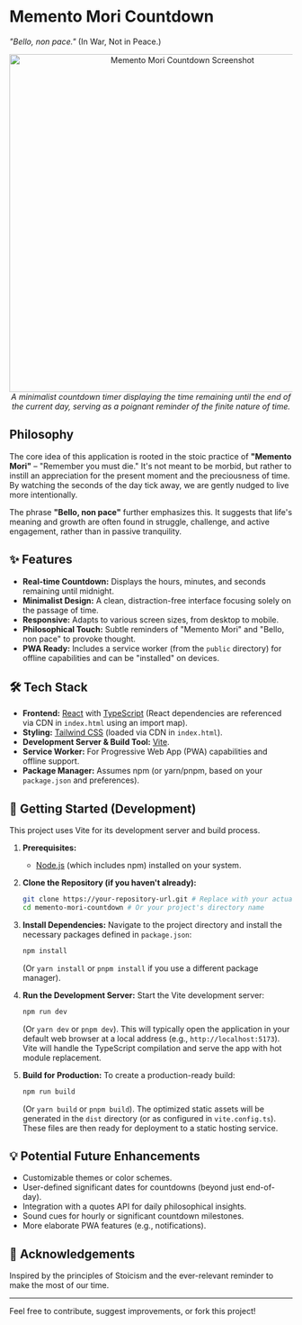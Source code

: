 
# Memento Mori Countdown

*"Bello, non pace."* (In War, Not in Peace.)

<p align="center">
  <img src="https://placehold.co/600x300/000000/FFFFFF/png?text=Memento+Mori+Countdown" alt="Memento Mori Countdown Screenshot" width="600"/>
  <br/>
  <em>A minimalist countdown timer displaying the time remaining until the end of the current day, serving as a poignant reminder of the finite nature of time.</em>
</p>

## Philosophy

The core idea of this application is rooted in the stoic practice of **"Memento Mori"** – "Remember you must die." It's not meant to be morbid, but rather to instill an appreciation for the present moment and the preciousness of time. By watching the seconds of the day tick away, we are gently nudged to live more intentionally.

The phrase **"Bello, non pace"** further emphasizes this. It suggests that life's meaning and growth are often found in struggle, challenge, and active engagement, rather than in passive tranquility.

## ✨ Features

*   **Real-time Countdown:** Displays the hours, minutes, and seconds remaining until midnight.
*   **Minimalist Design:** A clean, distraction-free interface focusing solely on the passage of time.
*   **Responsive:** Adapts to various screen sizes, from desktop to mobile.
*   **Philosophical Touch:** Subtle reminders of "Memento Mori" and "Bello, non pace" to provoke thought.
*   **PWA Ready:** Includes a service worker (from the `public` directory) for offline capabilities and can be "installed" on devices.

## 🛠️ Tech Stack

*   **Frontend:** [React](https://reactjs.org/) with [TypeScript](https://www.typescriptlang.org/) (React dependencies are referenced via CDN in `index.html` using an import map).
*   **Styling:** [Tailwind CSS](https://tailwindcss.com/) (loaded via CDN in `index.html`).
*   **Development Server & Build Tool:** [Vite](https://vitejs.dev/).
*   **Service Worker:** For Progressive Web App (PWA) capabilities and offline support.
*   **Package Manager:** Assumes npm (or yarn/pnpm, based on your `package.json` and preferences).

## 🚀 Getting Started (Development)

This project uses Vite for its development server and build process.

1.  **Prerequisites:**
    *   [Node.js](https://nodejs.org/) (which includes npm) installed on your system.

2.  **Clone the Repository (if you haven't already):**
    ```bash
    git clone https://your-repository-url.git # Replace with your actual repo URL
    cd memento-mori-countdown # Or your project's directory name
    ```

3.  **Install Dependencies:**
    Navigate to the project directory and install the necessary packages defined in `package.json`:
    ```bash
    npm install
    ```
    (Or `yarn install` or `pnpm install` if you use a different package manager).

4.  **Run the Development Server:**
    Start the Vite development server:
    ```bash
    npm run dev
    ```
    (Or `yarn dev` or `pnpm dev`).
    This will typically open the application in your default web browser at a local address (e.g., `http://localhost:5173`). Vite will handle the TypeScript compilation and serve the app with hot module replacement.

5.  **Build for Production:**
    To create a production-ready build:
    ```bash
    npm run build
    ```
    (Or `yarn build` or `pnpm build`).
    The optimized static assets will be generated in the `dist` directory (or as configured in `vite.config.ts`). These files are then ready for deployment to a static hosting service.

## 💡 Potential Future Enhancements

*   Customizable themes or color schemes.
*   User-defined significant dates for countdowns (beyond just end-of-day).
*   Integration with a quotes API for daily philosophical insights.
*   Sound cues for hourly or significant countdown milestones.
*   More elaborate PWA features (e.g., notifications).

## 🙏 Acknowledgements

Inspired by the principles of Stoicism and the ever-relevant reminder to make the most of our time.

---

Feel free to contribute, suggest improvements, or fork this project!
